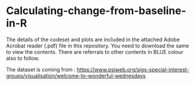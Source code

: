 # Calculating-change-from-baseline-in-R

The details of the codeset and plots are included in the attached Adobe Acrobat reader (.pdf) file in this repository. 
You need to download the same to view the contents. There are referrals to other contents in BLUE colour also to follow.

The dataset is coming from : https://www.psiweb.org/sigs-special-interest-groups/visualisation/welcome-to-wonderful-wednesdays
